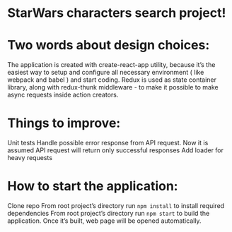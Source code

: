 # **StarWars characters search project!**

# Two words about design choices:

The application is created with create-react-app utility, because it’s the easiest way to setup and configure all necessary environment ( like webpack and babel ) and start coding.
Redux is used as state container library, along with redux-thunk middleware - to make it possible to make async requests inside action creators.

# Things to improve:

Unit tests
Handle possible error response from API request. Now it is assumed API request will return only successful responses
Add loader for heavy requests

# How to start the application:

Clone repo
From root project’s directory run `npm install` to install required dependencies
From root project’s directory run `npm start` to build the application.
Once it’s built, web page will be opened automatically.
